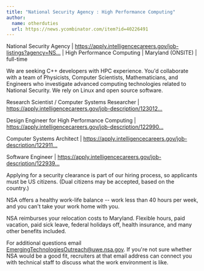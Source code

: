 ```yaml
---
title: "National Security Agency : High Performance Computing"
author:
  name: otherduties
  url: https://news.ycombinator.com/item?id=40226491
---
```

National Security Agency | <a href="https:&#x2F;&#x2F;apply.intelligencecareers.gov&#x2F;job-listings?agency=NSA" rel="nofollow">https:&#x2F;&#x2F;apply.intelligencecareers.gov&#x2F;job-listings?agency=NS...</a> | High Performance Computing | Maryland (ONSITE) | full-time

We are seeking C++ developers with HPC experience. You&#x27;d collaborate with a team of Physicists, Computer Scientists, Mathematicians, and Engineers who investigate advanced computing technologies related to National Security. We rely on Linux and open source software.

Research Scientist &#x2F; Computer Systems Researcher | <a href="https:&#x2F;&#x2F;apply.intelligencecareers.gov&#x2F;job-description&#x2F;1230123" rel="nofollow">https:&#x2F;&#x2F;apply.intelligencecareers.gov&#x2F;job-description&#x2F;123012...</a>

Design Engineer for High Performance Computing | <a href="https:&#x2F;&#x2F;apply.intelligencecareers.gov&#x2F;job-description&#x2F;1229906" rel="nofollow">https:&#x2F;&#x2F;apply.intelligencecareers.gov&#x2F;job-description&#x2F;122990...</a>

Computer Systems Architect | <a href="https:&#x2F;&#x2F;apply.intelligencecareers.gov&#x2F;job-description&#x2F;1229114" rel="nofollow">https:&#x2F;&#x2F;apply.intelligencecareers.gov&#x2F;job-description&#x2F;122911...</a>

Software Engineer | <a href="https:&#x2F;&#x2F;apply.intelligencecareers.gov&#x2F;job-description&#x2F;1229399" rel="nofollow">https:&#x2F;&#x2F;apply.intelligencecareers.gov&#x2F;job-description&#x2F;122939...</a>

Applying for a security clearance is part of our hiring process, so applicants must be US citizens. (Dual citizens may be accepted, based on the country.)

NSA offers a healthy work-life balance -- work less than 40 hours per week, and you can&#x27;t take your work home with you.

NSA reimburses your relocation costs to Maryland. Flexible hours, paid vacation, paid sick leave, federal holidays off, health insurance, and many other benefits included.

For additional questions email EmergingTechnologiesOutreach@uwe.nsa.gov.
If you&#x27;re not sure whether NSA would be a good fit, recruiters at that email address can connect you with technical staff to discuss what the work environment is like.
